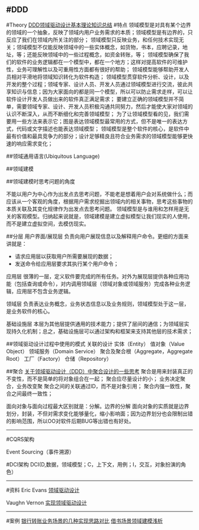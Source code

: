 #DDD
---
#Theory
[DDD领域驱动设计基本理论知识总结](http://www.cnblogs.com/netfocus/archive/2011/10/10/2204949.html)
#特点
领域模型是对具有某个边界的领域的一个抽象，反映了领域内用户业务需求的本质；领域模型是有边界的，只反应了我们在领域内所关注的部分；
领域模型只反映业务，和任何技术实现无关；领域模型不仅能反映领域中的一些实体概念，如货物，书本，应聘记录，地址，等；还能反映领域中的一些过程概念，如资金转账，等；
领域模型确保了我们的软件的业务逻辑都在一个模型中，都在一个地方；这样对提高软件的可维护性，业务可理解性以及可重用性方面都有很好的帮助；
领域模型能够帮助开发人员相对平滑地将领域知识转化为软件构造；
领域模型贯穿软件分析、设计，以及开发的整个过程；领域专家、设计人员、开发人员通过领域模型进行交流，彼此共享知识与信息；因为大家面向的都是同一个模型，所以可以防止需求走样，可以让软件设计开发人员做出来的软件真正满足需求；
要建立正确的领域模型并不简单，需要领域专家、设计、开发人员积极沟通共同努力，然后才能使大家对领域的认识不断深入，从而不断细化和完善领域模型；
为了让领域模型看的见，我们需要用一些方法来表示它；图是表达领域模型最常用的方式，但不是唯一的表达方式，代码或文字描述也能表达领域模型；
领域模型是整个软件的核心，是软件中最有价值和最具竞争力的部分；设计足够精良且符合业务需求的领域模型能够更快速的响应需求变化；



##领域通用语言(Ubiquitous Language)

##领域建模

##领域建模时思考问题的角度

不能以用户为中心作为出发点去思考问题，不能老是想着用户会对系统做什么；而应该从一个客观的角度，根据用户需求挖掘出领域内的相关事物，思考这些事物的本质关联及其变化规律作为出发点去思考问题。
领域模型是与谁用和怎样用是无关的客观模型。归纳起来说就是，领域建模是建立虚拟模型让我们现实的人使用，而不是建立虚拟空间，去模仿现实。

##分层
用户界面/展现层
负责向用户展现信息以及解释用户命令。更细的方面来讲就是：
* 请求应用层以获取用户所需要展现的数据；
* 发送命令给应用层要求其执行某个用户命令；

应用层
很薄的一层，定义软件要完成的所有任务。对外为展现层提供各种应用功能（包括查询或命令），对内调用领域层（领域对象或领域服务）完成各种业务逻辑，应用层不包含业务逻辑。

领域层
负责表达业务概念，业务状态信息以及业务规则，领域模型处于这一层，是业务软件的核心。

基础设施层
本层为其他层提供通用的技术能力；提供了层间的通信；为领域层实现持久化机制；总之，基础设施层可以通过架构和框架来支持其他层的技术需求；

##领域驱动设计过程中使用的模式
关联的设计
实体（Entity）
值对象（Value Object）
领域服务（Domain Service）
聚合及聚合根（Aggregate，Aggregate Root）
工厂（Factory）
仓储（Repository）



##聚合
[关于领域驱动设计（DDD）中聚合设计的一些思考](http://www.cnblogs.com/netfocus/p/3307971.html)
聚合是用来封装真正的不变性，而不是简单的将对象组合在一起；
聚合应尽量设计的小；
    业务决定聚合，业务改变聚
聚合之间的关联通过ID，而不是对象引用；
聚合内强一致性，聚合之间最终一致性；



面向对象与面向过程最大区别就是：分解。边界的分解
面向对象的实质就是边界划分，封装，不但对需求变化能够量化，缩小影响面；因为边界划分也会限制出错的影响范围，所以OO对软件后期BUG等出错也有好处。





---
#CQRS架构


Event Sourcing（事件溯源）

#DCI架构
DCI(D,数据，领域模型；C，上下文，用例；I，交互，对象扮演的角色）





---
#资料
Eric Evans
[领域驱动设计](http://book.douban.com/subject/1629512/)

Vaughn Vernon
[实现领域驱动设计](http://book.douban.com/subject/25844633/)





---
#案例
[银行转账业务场景的几种实现思路对比](http://www.cnblogs.com/netfocus/archive/2011/04/17/2019152.html)
[借书场景领域建模浅析](http://www.cnblogs.com/netfocus/archive/2013/04/08/3009113.html)















